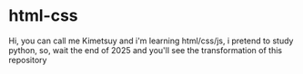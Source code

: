 # html-css
Hi, you can call me Kimetsuy and i'm learning html/css/js, i pretend to study python, so, wait the end of 2025 and you'll see the transformation of this repository
